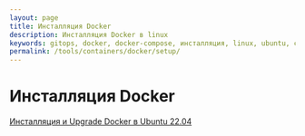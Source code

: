 ```yaml
---
layout: page
title: Инсталляция Docker
description: Инсталляция Docker в linux
keywords: gitops, docker, docker-compose, инсталляция, linux, ubuntu, centos
permalink: /tools/containers/docker/setup/
---
```


# Инсталляция Docker

[Инсталляция и Upgrade Docker в Ubuntu 22.04](/tools/containers/docker/setup/ubuntu/)
